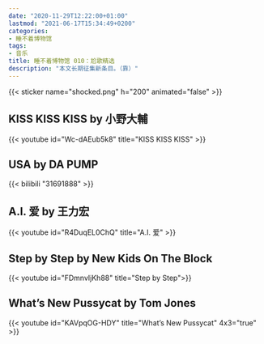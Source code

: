 ```yaml
---
date: "2020-11-29T12:22:00+01:00"
lastmod: "2021-06-17T15:34:49+0200"
categories:
- 睡不着博物馆
tags:
- 音乐
title: 睡不着博物馆 010：尬歌精选
description: "本文长期征集新条目。（靠）"
---
```


{{< sticker name="shocked.png" h="200" animated="false" >}}

## KISS KISS KISS by 小野大輔

{{< youtube id="Wc-dAEub5k8" title="KISS KISS KISS" >}}

## USA by DA PUMP

{{< bilibili "31691888" >}}

## A.I. 爱 by 王力宏

{{< youtube id="R4DuqEL0ChQ" title="A.I. 爱" >}}

## Step by Step by New Kids On The Block

{{< youtube id="FDmnvIjKh88" title="Step by Step">}}

## What’s New Pussycat by Tom Jones

{{< youtube id="KAVpqOG-HDY" title="What’s New Pussycat" 4x3="true" >}}

<!-- 不爱我就拉倒
Never gonna give you up
 -->


